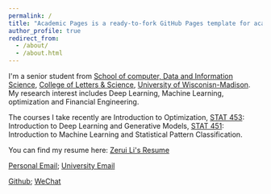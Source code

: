 ```yaml
---
permalink: /
title: "Academic Pages is a ready-to-fork GitHub Pages template for academic personal websites"
author_profile: true
redirect_from: 
  - /about/
  - /about.html
---
```


I'm a senior student from [School of computer, Data and Information Science](http://ls.wisc.edu/areas-of-study/cdis), [College of Letters & Science](https://ls.wisc.edu/), [University of Wisconisn-Madison](https://www.wisc.edu/). My research interest includes Deep Learning, Machine Learning, optimization and Financial Engineering.

The courses I take recently are Introduction to Optimization, [STAT 453](https://pages.stat.wisc.edu/~sraschka/teaching/stat453-ss2020/): Introduction to Deep Learning and Generative Models, [STAT 451](https://pages.stat.wisc.edu/~jgillett/451/): Introduction to Machine Learning and Statistical Pattern Classification.

You can find my resume here: [Zerui Li's Resume](../assets/resume_0522)

[Personal Email](mailto:ZL202208@hotmail.com); [University Email](mailto:zli2529@wisc.edu)

[Github](https://github.com/Jerryl0713); [WeChat](../images/mywechat.jpg)
